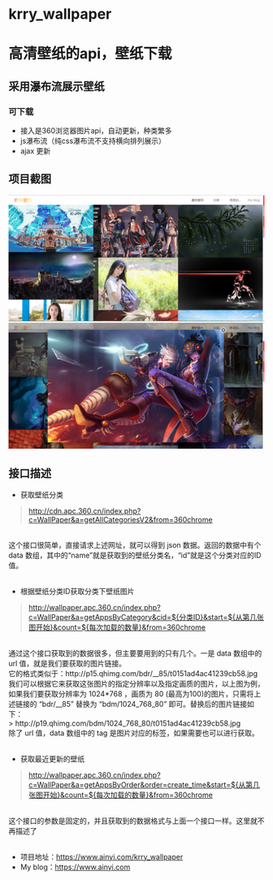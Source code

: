 # krry_wallpaper
# 高清壁纸的api，壁纸下载

## 采用瀑布流展示壁纸
### 可下载

- 接入是360浏览器图片api，自动更新，种类繁多
- js瀑布流（纯css瀑布流不支持横向排列展示）
- ajax 更新

## 项目截图
![](https://github.com/Krryxa/krry_wallpaper/blob/master/WebRoot/images/cutImg/1.jpg)
![](https://github.com/Krryxa/krry_wallpaper/blob/master/WebRoot/images/cutImg/2.jpg)


## 接口描述

- 获取壁纸分类
> http://cdn.apc.360.cn/index.php?c=WallPaper&a=getAllCategoriesV2&from=360chrome 
<br>
这个接口很简单，直接请求上述网址，就可以得到 json 数据。返回的数据中有个 data 数组，其中的“name”就是获取到的壁纸分类名，“id”就是这个分类对应的ID值。
<br><br>


- 根据壁纸分类ID获取分类下壁纸图片
> http://wallpaper.apc.360.cn/index.php?c=WallPaper&a=getAppsByCategory&cid=${分类ID}&start=${从第几张图开始}&count=${每次加载的数量}&from=360chrome
<br>
通过这个接口获取到的数据很多，但主要要用到的只有几个。一是 data 数组中的 url 值，就是我们要获取的图片链接。
<br>
它的格式类似于：http://p15.qhimg.com/bdr/__85/t0151ad4ac41239cb58.jpg  
<br>
我们可以根据它来获取这张图片的指定分辨率以及指定画质的图片，以上图为例，如果我们要获取分辨率为 1024*768 ，画质为 80 (最高为100)的图片，只需将上述链接的 “bdr/__85” 替换为 “bdm/1024_768_80” 即可。替换后的图片链接如下：<br>
> http://p19.qhimg.com/bdm/1024_768_80/t0151ad4ac41239cb58.jpg  
<br>
除了 url 值，data 数组中的 tag 是图片对应的标签，如果需要也可以进行获取。
<br><br>


- 获取最近更新的壁纸
> http://wallpaper.apc.360.cn/index.php?c=WallPaper&a=getAppsByOrder&order=create_time&start=${从第几张图开始}&count=${每次加载的数量}&from=360chrome
<br>
这个接口的参数是固定的，并且获取到的数据格式与上面一个接口一样。这里就不再描述了
<br><br>


- 项目地址：https://www.ainyi.com/krry_wallpaper
- My blog：https://www.ainyi.com
